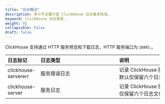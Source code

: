 ```yaml
---
title: "日志概述"
description: 本小节主要介绍 ClickHouse 日志基本信息。 
keyword: ClickHouse 日志信息；
weight: 05
collapsible: false
draft: false
---
```




ClickHouse 支持通过 HTTP 服务预览和下载日志，HTTP 服务端口为 `18801` 。

|<span style="display:inline-block;width:80px">日志标记</span> |<span style="display:inline-block;width:240px">日志类型</span>|<span style="display:inline-block;width:280px">说明</span> |
|:----|:----|:----|
|clickhouse-servererr   |   服务错误日志    |  记录 ClickHouse 服务执行错误信息。默认仅保留六个日志文件。|
|clickhouse-server  |     服务日志    |  记录 ClickHouse 服务执行信息。默认仅保留六个日志文件。|
